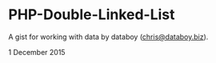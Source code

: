 # PHP-Double-Linked-List
A gist for working with data by databoy (chris@databoy.biz).

1 December 2015
